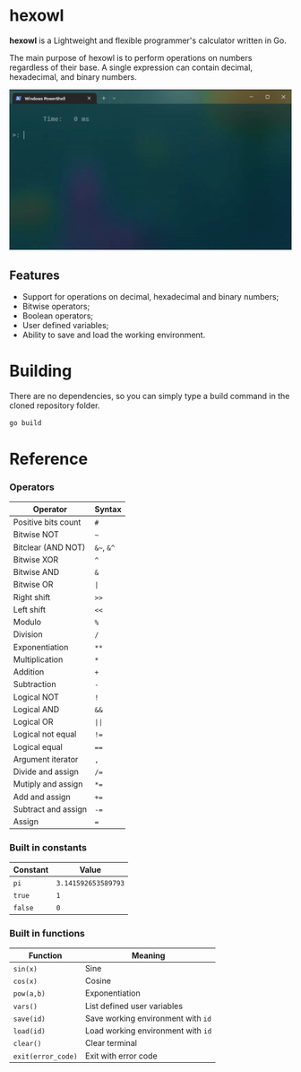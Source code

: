 # **hexowl**

**hexowl** is a Lightweight and flexible programmer's calculator written in Go.

The main purpose of hexowl is to perform operations on numbers regardless of their base. A single expression can contain decimal, hexadecimal, and binary numbers.

![Work demonstration](/.github/assets/demo.gif)

## Features
 - Support for operations on decimal, hexadecimal and binary numbers;
 - Bitwise operators;
 - Boolean operators;
 - User defined variables;
 - Ability to save and load the working environment.

# Building

There are no dependencies, so you can simply type a build command in the cloned repository folder.

```bash
go build
```

# Reference

### Operators

|Operator           |Syntax     |
|-------------------|-----------|
|Positive bits count|`#`        |
|Bitwise NOT        |`~`        |
|Bitclear (AND NOT) |`&~`, `&^` |
|Bitwise XOR        |`^`        |
|Bitwise AND        |`&`        |
|Bitwise OR         |`\|`       |
|Right shift        |`>>`       |
|Left shift         |`<<`       |
|Modulo             |`%`        |
|Division           |`/`        |
|Exponentiation     |`**`       |
|Multiplication     |`*`        |
|Addition           |`+`        |
|Subtraction        |`-`        |
|Logical NOT        |`!`        |
|Logical AND        |`&&`       |
|Logical OR         |`\|\|`     |
|Logical not equal  |`!=`       |
|Logical equal      |`==`       |
|Argument iterator  |`,`        |
|Divide and assign  |`/=`       |
|Mutiply and assign |`*=`       |
|Add and assign     |`+=`       |
|Subtract and assign|`-=`       |
|Assign             |`=`        |

### Built in constants

|Constant           |Value              |
|-------------------|-------------------|
|`pi`               |`3.141592653589793`|
|`true`             |`1`                |
|`false`            |`0`                |

### Built in functions

|Function           |Meaning                            |
|-------------------|-----------------------------------|
|`sin(x)`           |Sine                               |
|`cos(x)`           |Cosine                             |
|`pow(a,b)`         |Exponentiation                     |
|`vars()`           |List defined user variables        |
|`save(id)`         |Save working environment with `id` |
|`load(id)`         |Load working environment with `id` |
|`clear()`          |Clear terminal                     |
|`exit(error_code)` |Exit with error code               |
